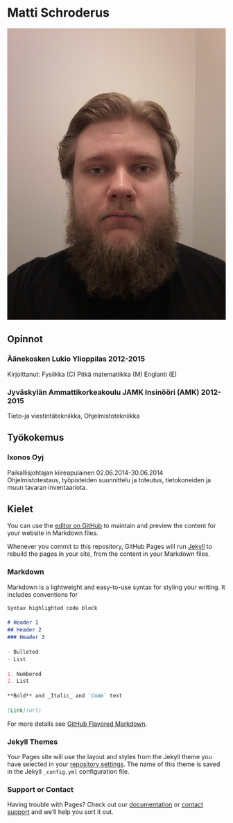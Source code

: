 # Matti Schroderus

![Image](naama.jpg)

## Opinnot



### Äänekosken Lukio          Ylioppilas          2012-2015      
Kirjoittanut: Fysiikka (C) Pitkä matematiikka (M)  Englanti (E)



### Jyväskylän Ammattikorkeakoulu JAMK          Insinööri (AMK)          2012-2015      
Tieto-ja viestintätekniikka, Ohjelmistotekniikka



## Työkokemus



### Ixonos Oyj
Paikallisjohtajan  kiireapulainen	02.06.2014-30.06.2014	
Ohjelmistotestaus, työpisteiden suunnittelu ja toteutus, tietokoneiden ja muun tavaran inventaariota.	

## Kielet
You can use the [editor on GitHub](https://github.com/MattiSchroderus/MattiSchroderus.github.io/edit/master/README.md) to maintain and preview the content for your website in Markdown files.

Whenever you commit to this repository, GitHub Pages will run [Jekyll](https://jekyllrb.com/) to rebuild the pages in your site, from the content in your Markdown files.

### Markdown

Markdown is a lightweight and easy-to-use syntax for styling your writing. It includes conventions for



```markdown
Syntax highlighted code block

# Header 1
## Header 2
### Header 3

- Bulleted
- List

1. Numbered
2. List

**Bold** and _Italic_ and `Code` text

[Link](url) 
```

For more details see [GitHub Flavored Markdown](https://guides.github.com/features/mastering-markdown/).

### Jekyll Themes

Your Pages site will use the layout and styles from the Jekyll theme you have selected in your [repository settings](https://github.com/MattiSchroderus/MattiSchroderus.github.io/settings). The name of this theme is saved in the Jekyll `_config.yml` configuration file.

### Support or Contact

Having trouble with Pages? Check out our [documentation](https://help.github.com/categories/github-pages-basics/) or [contact support](https://github.com/contact) and we’ll help you sort it out.
